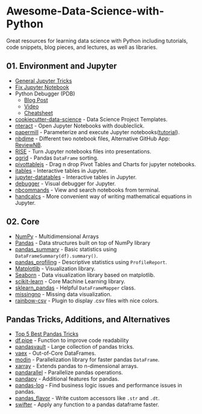 # Awesome-Data-Science-with-Python
Great resources for learning data science with Python including tutorials, code snippets, blog pieces, and lectures, as well as libraries.

## 01. Environment and Jupyter 

- [General Jupyter Tricks](https://www.dataquest.io/blog/jupyter-notebook-tips-tricks-shortcuts/)
- [Fix Jupyter Notebook](https://jakevdp.github.io/blog/2017/12/05/installing-python-packages-from-jupyter/)
- Python Debugger (PDB)
  -  [Blog Post](https://www.blog.pythonlibrary.org/2018/10/17/jupyter-notebook-debugging/)
  -  [Video](https://www.youtube.com/watch?v=Z0ssNAbe81M&t=1h44m15s)
  -  [Cheatsheet](https://nblock.org/2011/11/15/pdb-cheatsheet/)
- [cookiecutter-data-science](https://github.com/drivendata/cookiecutter-data-science) - Data Science Project Templates.
- [nteract](https://nteract.io/) - Open Jupyter Notebooks with doubleclick.
- [papermill](https://github.com/nteract/papermill) - Parameterize and execute Jupyter notebooks([tutorial](https://pbpython.com/papermil-rclone-report-1.html)).
- [nbdime](https://github.com/jupyter/nbdime) - Different two notebook files, Alternative GitHub App: [ReviewNB](https://www.reviewnb.com/).
- [RISE](https://github.com/damianavila/RISE) - Turn Jupyter notebooks files into presentations.
- [qgrid](https://github.com/quantopian/qgrid) - Pandas `DataFrame` sorting.
- [pivottablejs](https://github.com/nicolaskruchten/jupyter_pivottablejs) - Drag n drop Pivot Tables and Charts for jupyter notebooks.
- [itables](https://github.com/mwouts/itables) - Interactive tables in Jupyter.
- [jupyter-datatables](https://github.com/CermakM/jupyter-datatables) - Interactive tables in Jupyter.
- [debugger](https://blog.jupyter.org/a-visual-debugger-for-jupyter-914e61716559) - Visual debugger for Jupyter. 
- [nbcommands](https://github.com/vinayak-mehta/nbcommands) - View and search notebooks from terminal.
- [handcalcs](https://github.com/connorferster/handcalcs) - More convenient way of writing mathematical equations in Jupyter.

## 02. Core 

- [NumPy](https://numpy.org/) - Multidimensional Arrays
- [Pandas](https://pandas.pydata.org/) - Data structures built on top of NumPy library
- [pandas_summary](https://github.com/mouradmourafiq/pandas-summary) - Basic statistics using `DataFrameSummary(df).summary()`.
- [pandas_profiling](https://github.com/pandas-profiling/pandas-profiling) - Descriptive statistics using `ProfileReport`.
- [Matplotlib](https://matplotlib.org/) - Visualization library.
- [Seaborn](https://seaborn.pydata.org/) - Data visualization library based on matplotlib.
- [scikit-learn](https://scikit-learn.org/stable/) - Core Machine Learning library.
- [sklearn_pandas](https://github.com/scikit-learn-contrib/sklearn-pandas) - Helpful `DataFrameMapper` class.
- [missingno](https://github.com/ResidentMario/missingno) - Missing data visualization.
- [rainbow-csv](https://marketplace.visualstudio.com/items?itemName=mechatroner.rainbow-csv) - Plugin to display .csv files with nice colors.

## Pandas Tricks, Additions, and Alternatives

- [Top 5 Best Pandas Tricks](https://towardsdatascience.com/5-lesser-known-pandas-tricks-e8ab1dd21431)
- [df.pipe](https://www.youtube.com/watch?v=yXGCKqo5cEY&ab_channel=PyData) -  Function to improve code readability
- [pandasvault](https://github.com/firmai/pandasvault) - Large collection of pandas tricks.
- [vaex](https://github.com/vaexio/vaex) - Out-of-Core DataFrames.
- [modin](https://github.com/modin-project/modin) - Parallelization library for faster pandas `DataFrame`.
- [xarray](https://github.com/pydata/xarray/) - Extends pandas to n-dimensional arrays.
- [pandarallel](https://github.com/nalepae/pandarallel) - Parallelize pandas operations.
- [pandapy](https://github.com/firmai/pandapy) - Additional features for pandas.
- [pandas-log](https://github.com/eyaltrabelsi/pandas-log) - Find business logic issues and performance issues in pandas.
- [pandas_flavor](https://github.com/Zsailer/pandas_flavor) - Write custom accessors like `.str` and `.dt`.
- [swifter](https://github.com/jmcarpenter2/swifter) - Apply any function to a pandas dataframe faster.
